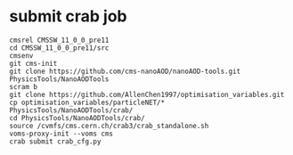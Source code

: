 # submit crab job

	cmsrel CMSSW_11_0_0_pre11
	cd CMSSW_11_0_0_pre11/src
	cmsenv
	git cms-init
	git clone https://github.com/cms-nanoAOD/nanoAOD-tools.git PhysicsTools/NanoAODTools
	scram b
	git clone https://github.com/AllenChen1997/optimisation_variables.git
	cp optimisation_variables/particleNET/* PhysicsTools/NanoAODTools/crab/
	cd PhysicsTools/NanoAODTools/crab/
	source /cvmfs/cms.cern.ch/crab3/crab_standalone.sh
	voms-proxy-init --voms cms
	crab submit crab_cfg.py